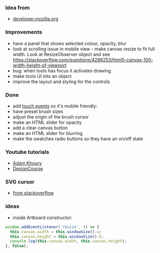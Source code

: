 ### Idea from
+ [developer.mozilla.org](https://developer.mozilla.org/en-US/docs/Web/API/Element/mousedown_event)

### Improvements
+ have a panel that shows selected colour, opacity, blur
+ look at scrolling issue in mobile view - make canvas resize to fit full width. Look at ResizeObserver object and see https://stackoverflow.com/questions/4288253/html5-canvas-100-width-height-of-viewport
+ bug: when tools has focus it activates drawing
+ make tools UI into an object
+ improve the layout and styling for the controls

### Done
+ add [touch events](https://www.w3schools.com/jsref/tryit.asp?filename=tryjsref_touchmove2) so it's mobile friendly: 
+ have preset brush sizes 
+ adjust the origin of the brush cursor
+ make an HTML slider for opacity
+ add a clear canvas button
+ make an HTML slider for blurring
+ make the swatches radio buttons so they have an on/off state

### Youtube tutorials
+ [Adam Khoury](https://www.youtube.com/watch?v=n-AuSopUl6s)
+ [DesignCourse](https://www.youtube.com/watch?v=rfpRZ2t_BrQ)

### SVG cursor
+ [from stackoverflow](https://stackoverflow.com/questions/46017334/how-to-reference-inline-svg-as-cursor-in-css-style)

### ideas

- inside Artboard constructor:

```js
window.addEventListener('resize', () => {
  this.canvas.width = this.windowSize().w;
  this.canvas.height = this.windowSize().h;
  console.log(this.canvas.width, this.canvas.height);  
}, false);
```